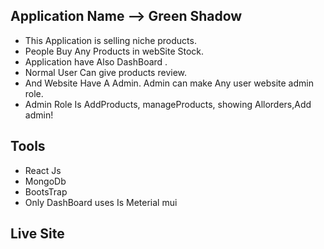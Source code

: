 ## Application Name --> Green Shadow
* This Application is selling niche products.
* People Buy Any Products in webSite Stock.
* Application have Also DashBoard .
* Normal User Can give products review.
* And Website Have A Admin. Admin can make Any user website admin role.
* Admin Role Is AddProducts, manageProducts, showing Allorders,Add admin!
## Tools
* React Js
* MongoDb
* BootsTrap
* Only DashBoard uses Is Meterial mui
## Live Site

